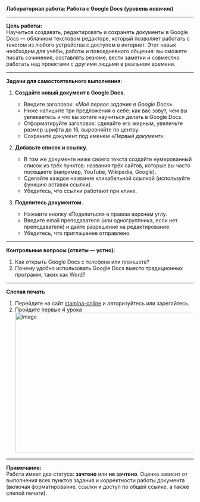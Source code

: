 **Лабораторная работа: Работа с Google Docs (уровень новичок)**

---

**Цель работы:**  
Научиться создавать, редактировать и сохранять документы в Google Docs — облачном текстовом редакторе, который позволяет работать с текстом из любого устройства с доступом в интернет. Этот навык необходим для учёбы, работы и повседневного общения: вы сможете писать сочинения, составлять резюме, вести заметки и совместно работать над проектами с другими людьми в реальном времени.

---

**Задачи для самостоятельного выполнения:**

1. **Создайте новый документ в Google Docs.**  
   - Введите заголовок: *«Моё первое задание в Google Docs»*.  
   - Ниже напишите три предложения о себе: как вас зовут, чем вы увлекаетесь и что вы хотите научиться делать в Google Docs.  
   - Отформатируйте заголовок: сделайте его жирным, увеличьте размер шрифта до 16, выровняйте по центру.  
   - Сохраните документ под именем *«Первый документ»*.

2. **Добавьте список и ссылку.**  
   - В том же документе ниже своего текста создайте нумерованный список из трёх пунктов: названия трёх сайтов, которые вы часто посещаете (например, YouTube, Wikipedia, Google).  
   - Сделайте каждое название кликабельной ссылкой (используйте функцию вставки ссылки).  
   - Убедитесь, что ссылки работают при клике.

3. **Поделитесь документом.**  
   - Нажмите кнопку «Поделиться» в правом верхнем углу.  
   - Введите email преподавателя (или одногруппника, если нет преподавателя) и дайте разрешение на редактирование.  
   - Убедитесь, что приглашение отправлено.

---

**Контрольные вопросы (ответы — устно):**  
1. Как открыть Google Docs с телефона или планшета?  
2. Почему удобно использовать Google Docs вместо традиционных программ, таких как Word?

---

**Слепая печать**  
1. Перейдите на сайт [stamina-online](https://stamina-online.com/ru/lessons/ru) и авторизуйтесь или зарегайтесь.
2. Пройдите первые 4 урока <img width="835" height="374" alt="image" src="https://github.com/user-attachments/assets/07325aac-009b-467f-808f-3d362db21190" />


---

**Примечание:**  
Работа имеет два статуса: **зачтено** или **не зачтено**. Оценка зависит от выполнения всех пунктов задания и корректности работы документа (включая форматирование, ссылки и доступ по общей ссылке, а также слепой печати).
